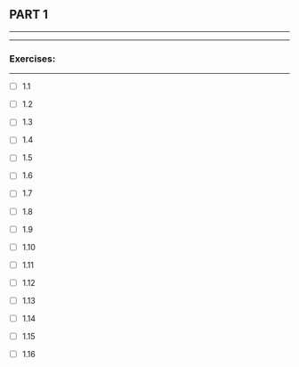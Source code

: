 ## PART 1
****
****

### Exercises:
****

- [ ] 1.1 

- [ ] 1.2

- [ ] 1.3

- [ ] 1.4 

- [ ] 1.5

- [ ] 1.6
 
- [ ] 1.7 

- [ ] 1.8

- [ ] 1.9

- [ ] 1.10 

- [ ] 1.11

- [ ] 1.12

- [ ] 1.13

- [ ] 1.14 

- [ ] 1.15

- [ ] 1.16
 